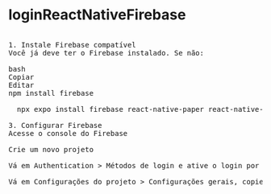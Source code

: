 # loginReactNativeFirebase
<pre>

1. Instale Firebase compatível
Você já deve ter o Firebase instalado. Se não:

bash
Copiar
Editar
npm install firebase

  npx expo install firebase react-native-paper react-native-screens react-native-safe-area-context
  
3. Configurar Firebase
Acesse o console do Firebase

Crie um novo projeto

Vá em Authentication > Métodos de login e ative o login por e-mail/senha

Vá em Configurações do projeto > Configurações gerais, copie as credenciais do app (web) e use no próximo passo

  
</pre>
